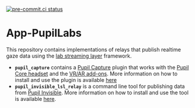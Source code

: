 [![pre-commit.ci status](https://results.pre-commit.ci/badge/github/labstreaminglayer/App-PupilLabs/master.svg)](https://results.pre-commit.ci/latest/github/labstreaminglayer/App-PupilLabs/master)

# App-PupilLabs

This repository contains implementations of relays that publish realtime gaze data using the [lab streaming layer](https://github.com/sccn/labstreaminglayer) framework.

- **`pupil_capture`** contains a [Pupil Capture][pupil-capture-app] plugin that works with the [Pupil Core headset][pupil-core-headset] and the [VR/AR add-ons][vr-ar-addons].
More information on how to install and use the plugin is available [here][pupil-core-lsl-readme]
- **`pupil_invisible_lsl_relay`** is a command line tool for publishing data from [Pupil Invisible][pupil-invisible-headset-and-app].
More information on how to install and use the tool is available [here][pupil-invisible-lsl-readme].


[pupil-capture-app]: https://github.com/pupil-labs/pupil/releases/latest
[pupil-core-headset]: https://pupil-labs.com/products/core
[pupil-invisible-headset-and-app]: https://pupil-labs.com/products/invisible/
[pupil-core-lsl-readme]: https://github.com/labstreaminglayer/App-PupilLabs/blob/master/pupil_capture/README.md
[pupil-invisible-lsl-readme]: https://github.com/labstreaminglayer/App-PupilLabs/blob/master/pupil_invisible_lsl_relay/README.md
[vr-ar-addons]: https://pupil-labs.com/products/vr-ar/
